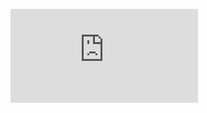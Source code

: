 
![image](https://github.com/Equinoxxxxx/MulCPred/blob/main/concepts_visualization/TITAN_cross_trajectory.pdf)
